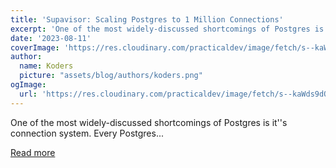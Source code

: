 ```yaml
---
title: 'Supavisor: Scaling Postgres to 1 Million Connections'
excerpt: 'One of the most widely-discussed shortcomings of Postgres is it''s connection system. Every Postgres...'
date: '2023-08-11'
coverImage: 'https://res.cloudinary.com/practicaldev/image/fetch/s--kaWds9dO--/c_imagga_scale,f_auto,fl_progressive,h_420,q_auto,w_1000/https://dev-to-uploads.s3.amazonaws.com/uploads/articles/ij9cly0p0e7tv1wbo06g.jpg'
author:
  name: Koders
  picture: "assets/blog/authors/koders.png"
ogImage:
  url: 'https://res.cloudinary.com/practicaldev/image/fetch/s--kaWds9dO--/c_imagga_scale,f_auto,fl_progressive,h_420,q_auto,w_1000/https://dev-to-uploads.s3.amazonaws.com/uploads/articles/ij9cly0p0e7tv1wbo06g.jpg'
---
```


One of the most widely-discussed shortcomings of Postgres is it''s connection system. Every Postgres...

[Read more](https://dev.to/supabase/supavisor-scaling-postgres-to-1-million-connections-n70)
